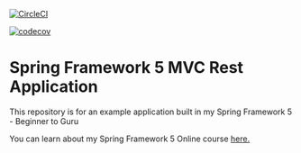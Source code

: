 [![CircleCI](https://circleci.com/gh/Piyush2509/spring5-mvc-rest.svg?style=svg)](https://circleci.com/gh/Piyush2509/spring5-mvc-rest)

[![codecov](https://codecov.io/gh/Piyush2509/spring5-mvc-rest/branch/master/graph/badge.svg)](https://codecov.io/gh/Piyush2509/spring5-mvc-rest)

# Spring Framework 5 MVC Rest Application

This repository is for an example application built in my Spring Framework 5 - Beginner to Guru

You can learn about my Spring Framework 5 Online course [here.](http://courses.springframework.guru/p/spring-framework-5-begginer-to-guru/?product_id=363173)
